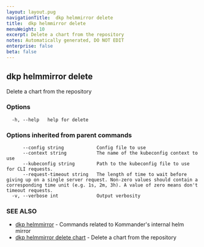 ```yaml
---
layout: layout.pug
navigationTitle:  dkp helmmirror delete
title:  dkp helmmirror delete
menuWeight: 10
excerpt: Delete a chart from the repository
notes: Automatically generated, DO NOT EDIT
enterprise: false
beta: false
---
```

<!-- vale off -->
<!-- markdownlint-disable -->

## dkp helmmirror delete

Delete a chart from the repository

### Options

```
  -h, --help   help for delete
```

### Options inherited from parent commands

```
      --config string            Config file to use
      --context string           The name of the kubeconfig context to use
      --kubeconfig string        Path to the kubeconfig file to use for CLI requests.
      --request-timeout string   The length of time to wait before giving up on a single server request. Non-zero values should contain a corresponding time unit (e.g. 1s, 2m, 3h). A value of zero means don't timeout requests.
  -v, --verbose int              Output verbosity
```

### SEE ALSO

* [dkp helmmirror](/dkp/kommander/2.2/cli/dkp/helmmirror/)	 - Commands related to Kommander's internal helm mirror
* [dkp helmmirror delete chart](/dkp/kommander/2.2/cli/dkp/helmmirror/delete/chart/)	 - Delete a chart from the repository

